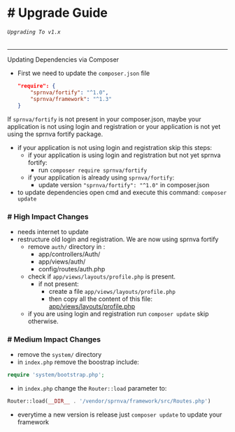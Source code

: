 # # Upgrade Guide
###### `Upgrading To v1.x`
---
Updating Dependencies via Composer
- First we need to update the `composer.json` file
    ```json
    "require": {
        "sprnva/fortify": "^1.0",
        "sprnva/framework": "^1.3"
    }
    ```

If `sprnva/fortify` is not present in your composer.json, maybe your application is not using login and registration or your application is not yet using the sprnva fortify package.

- if your application is not using login and registration skip this steps:
    - if your application is using login and registration but not yet sprnva fortify:
        - run `composer require sprnva/fortify`
    - if your application is already using `sprnva/fortify`:
        - update version `"sprnva/fortify": "^1.0"` in composer.json
- to update dependencies open cmd and execute this command: `composer update`

### # High Impact Changes
- needs internet to update
- restructure old login and registration. We are now using sprnva fortify
    - remove `auth/` directory in :
        - app/controllers/Auth/
        - app/views/auth/
        - config/routes/auth.php
    - check if `app/views/layouts/profile.php` is present.
        - if not present:
            - create a file `app/views/layouts/profile.php`
            - then copy all the content of this file: [app/views/layouts/profile.php](https://github.com/sprnva/sprnva/blob/master/app/views/layouts/profile.php)
    - if you are using login and registration run `composer update` skip otherwise.

### # Medium Impact Changes
- remove the `system/` directory
- in `index.php` remove the boostrap include:
```php
require 'system/bootstrap.php';
```
- in `index.php` change the `Router::load` parameter to:
```php
Router::load(__DIR__ . '/vendor/sprnva/framework/src/Routes.php')
```
- everytime a new version is release just `composer update` to update your framework